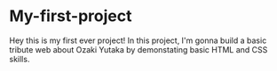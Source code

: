 # My-first-project
Hey this is my first ever project! 
In this project, I'm gonna build a basic tribute web about Ozaki Yutaka by demonstating basic HTML and CSS skills.